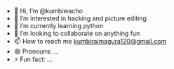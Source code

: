 - 👋 Hi, I’m @kumbiwacho
- 👀 I’m interested in hacking and picture editing 
- 🌱 I’m currently learning python
- 💞️ I’m looking to collaborate on anything fun
- 📫 How to reach me kumbiraimagura120@gmail.com
- 😄 Pronouns: ...
- ⚡ Fun fact: ...

<!---
kumbiwacho/kumbiwacho is a ✨ special ✨ repository because its `README.md` (this file) appears on your GitHub profile.
You can click the Preview link to take a look at your changes.
--->
